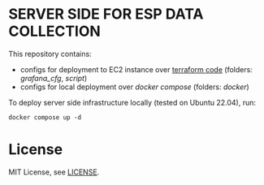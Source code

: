 # SERVER SIDE FOR ESP DATA COLLECTION

This repository contains:
- configs for deployment to EC2 instance over [terraform code](https://github.com/bespsm/esp-data-collection-tf) (folders: *grafana_cfg*, *script*)
- configs for local deployment over *docker compose* (folders: *docker*)

To deploy server side infrastructure locally (tested on Ubuntu 22.04), run:
```
docker compose up -d
```

License
=======

MIT License, see [LICENSE](LICENSE).